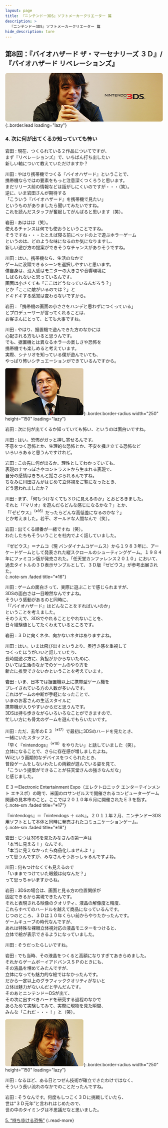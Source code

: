 ```yaml
---
layout: page
title: 『ニンテンドー3DS』ソフトメーカークリエーター 篇
description: >
  『ニンテンドー3DS』ソフトメーカークリエーター 篇
hide_description: ture
---
```


## 第8回：『バイオハザード ザ・マーセナリーズ ３Ｄ』/『バイオハザード リベレーションズ』

![](/interviews/jp/3ds/creators/vol1/img/mainvisual4.jpg){:.border.lead loading="lazy"}

### 4. 次に何が出てくるか知っていても怖い

岩田
: 現在、つくられている２作品についてですが、<br>まず『リベレーションズ』で、いちばん打ち出したい<br>新しい軸について教えていただけますか？

川田
: やはり携帯機でつくる『バイオハザード』ということで、<br>携帯機ならではの要素をもっと注意深くつくろうと思います。<br>まだリリース前の情報などは話がしにくいのですが・・・（笑）。<br>逆に、いま岩田さんが期待する<br>「こういう『バイオハザード』を携帯機で見たい」<br>というものがありましたら聞いてみたいですね。<br>これを読んだスタッフが奮起してがんばると思います（笑）。

岩田
: あははは（笑）。<br>使えるチャンスは何でも使おうということですね。<br>そうですね・・・たとえば寝る前にベッドの上で遊ぶホラーゲーム<br>というのは、どのような味になるのか気になりますし、<br>新しい遊び方の提案ができそうなチャンスがありそうですね。

川田
: はい。携帯機なら、生活のなかで<br>ゲームに没頭できるシーンを選択しやすいと思います。<br>僕自身は、没入感はモニターの大きさや音響環境に<br>しばられないと思っているんです。<br>画面は小さくても「ここはどうなっているんだろう？」<br>とか「ここに敵がいるのでは？」と<br>ドキドキする感覚は変わらないですから。

岩田
: 「携帯機の画面の小ささをハンデと思わずにつくっている」<br>とプロデューサーが言ってくれることは、<br>お客さんにとって、とても大事ですね。

川田
: やはり、据置機で遊んできた方のなかには<br>心配される方もいると思うんです。<br>でも、据置機とは異なるホラーの楽しさや恐怖を<br>携帯機でも楽しめると考えています。<br>実際、シナリオを知っている僕が遊んでいても、<br>やっぱり怖いシチュエーションができているんですから。

![](/interviews/jp/3ds/creators/vol1/img/photo9.jpg){:.border.border-radius width="250" height="150" loading="lazy"}

岩田
: 次に何が出てくるか知っていても怖い、というのは面白いですね。

川田
: はい。恐怖がガッと押し寄せるんです。<br>不意をつく恐怖とか、生理的な恐怖とか、不安を掻き立てる恐怖など<br>いろいろあると思うんですけれど。

岩田
: この先に何が出るか、理性としてわかっていても、<br>表現のナマっぽさやコントラストから生まれる表現で、<br>自分の感情はきちんと揺さぶられるんですね。<br>ちなみに川田さんがはじめて立体視をご覧になったとき、<br>どう思われましたか？

川田
: まず、「何もつけなくても３Ｄに見えるのか」とおどろきました。<br>それと「『マリオ』を遊んだらどんな感じになるかな？」とか、<br>「『ゼビウス』<sup>（※16）</sup>だったらどんな高低差になるのかな？」<br>とか考えました。若干、オールドな人間なんで（笑）。

岩田
: 出てくる順番が一緒ですね（笑）。<br>わたしたちもそういうことを社内でよく話していました。

『ゼビウス』＝ナムコ（現 バンダイナムコゲームス）から１９８３年に、アーケードゲームとして発表された縦スクロールのシューティングゲーム。１９８４年にファミコン版が発売された。「任天堂カンファレンス２０１０」において、過去タイトルの３Ｄ表示サンプルとして、３Ｄ版『ゼビウス』が参考出展された。              
{:.note-sm .faded title="※16"}

川田
: ゲームの面白さって、実際に遊ぶことで感じられますが、<br>3DSの面白さは一目瞭然なんですよね。<br>そういう感動があるのと同時に、<br>「『バイオハザード』はどんなことをすればいいのか」<br>ということを考えました。<br>そのうえで、3DSでやれることとやれないことを、<br>日々経験値としてたくわえているところです。

岩田
: ３Ｄに向くネタ、向かないネタはありますよね。

川田
: はい。いまは飛び出すというより、奥行き感を重視して<br>つくったほうがいいと話していたり、<br>長時間遊ぶ方に、負担がかからないために、<br>ひいては生活のなかでのゲームのやり方を<br>新たに推奨できないかということを考えています。

岩田
: いま、日本では据置機以上に携帯型ゲーム機を<br>プレイされている方の人数が多いんです。<br>これはゲームの中断が手軽になったことで、<br>いまのお客さんの生活スタイルに<br>携帯機が入りやすいからだと思うんです。<br>3DSは持ち歩きながらいろいろなことができますので、<br>忙しい方にも骨太のゲームを遊んでもらいたいです。

川田
: ただ、去年のＥ３<sup>（※17）</sup>で最初に3DSのハードを見たとき、<br>一緒にいたスタッフと、<br>「早く『nintendogs』<sup>（※18）</sup>をやりたい」と話していました（笑）。<br>立体になることで、さらに存在感が増しましたよね。<br>Wiiという画期的なデバイスをつくられたとき、<br>普段ゲームをしないわたしの両親が遊んでいる姿を見て、<br>「こういう提案ができることが任天堂さんの強さなんだな」<br>と感じました。

Ｅ３＝Electronic Entertainment Expo（エレクトロニック エンターテインメント エキスポ）の略で、米国のロサンゼルスで開催されるコンピューターゲーム関連の見本市のこと。ここでは２０１０年６月に開催されたＥ３を指す。
{:.note-sm .faded title="※17"}

『nintendogs』＝『nintendogs ＋ cats』。２０１１年２月、ニンテンドー3DS用ソフトとして本体と同時に発売されたコミュニケーションゲーム。              
{:.note-sm .faded title="※18"}

岩田
: じつは3DSを見たみなさんの第一声は<br>「本当に見える！」なんです。<br>「本当に見えなかったら商品化しませんよ！」<br>って思うんですが、みなさんそうおっしゃるんですよね。

川田
: 何もつけなくても見えるので<br>「いままでつけていた眼鏡は何なんだ？」<br>って思っちゃいますからね。

岩田
: 3DSの場合は、画面と見る方の位置関係が<br>固定できるから実現できたんです。<br>それと表現される映像のクオリティ、液晶の解像度と精度、<br>これらすべてのハードルを越えて商品になっているんです。<br>じつのところ、３Ｄは１０年くらい前からやりたかったんです。<br>ゲームキューブの時代なんですが、<br>あれは特殊な裸眼立体視対応の液晶モニターをつけると、<br>立体で絵が表示できるようになっていました。

川田
: そうだったらしいですね。

岩田
: でも当時、その液晶をつくると高額になりすぎてあきらめました。<br>それからゲームボーイアドバンスＳＰのときにも、<br>その液晶を埋めてみたんですが、<br>立体になっても魅力的な絵ではなかったんです。<br>だから一定以上のグラフィッククオリティがないと<br>立体は魅力がないんだと学んだんです。<br>そのあとニンテンドーDSが出て、<br>その次に出すべきハードを研究する過程のなかで<br>あらためて実験してみて、実際に現物を見た瞬間、<br>みんな「これだ・・・！」と（笑）。

![](/interviews/jp/3ds/creators/vol1/img/photo10.jpg){:.border.border-radius width="250" height="150" loading="lazy"}

川田
: なるほど、ある日とつぜん技術が確立できたわけではなく、<br>そういう長い流れのなかでのことだったんですね。

岩田
: そうなんです。何度もしつこく３Ｄに挑戦していたら、<br>世は“３Ｄ元年”と言われはじめたので、<br>世の中のタイミングは不思議だなと思いました。

[5. “持ち歩ける恐怖”](5.md)
{:.read-more}

